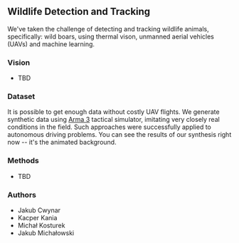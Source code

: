 ## Wildlife Detection and Tracking

We've taken the challenge of detecting and tracking wildlife animals, specifically: wild boars, using thermal vison, unmanned aerial vehicles (UAVs) and machine learning. 

### Vision

- TBD

### Dataset

It is possible to get enough data without costly UAV flights. We generate synthetic data using [Arma 3](https://arma3.com/) tactical simulator, imitating very closely real conditions in the field. Such approaches were successfully applied to autonomous driving problems. You can see the results of our synthesis right now -- it's the animated background.

### Methods

- TBD

### Authors

- Jakub Cwynar
- Kacper Kania
- Michał Kosturek
- Jakub Michałowski
